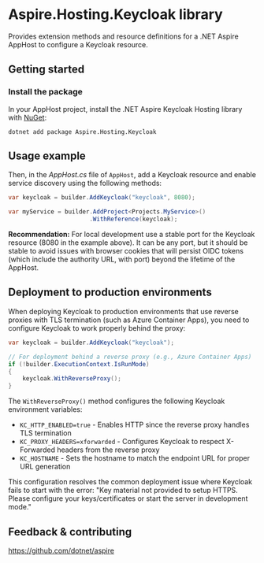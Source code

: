 # Aspire.Hosting.Keycloak library

Provides extension methods and resource definitions for a .NET Aspire AppHost to configure a Keycloak resource.

## Getting started

### Install the package

In your AppHost project, install the .NET Aspire Keycloak Hosting library with [NuGet](https://www.nuget.org):

```dotnetcli
dotnet add package Aspire.Hosting.Keycloak
```

## Usage example

Then, in the _AppHost.cs_ file of `AppHost`, add a Keycloak resource and enable service discovery using the following methods:

```csharp
var keycloak = builder.AddKeycloak("keycloak", 8080);

var myService = builder.AddProject<Projects.MyService>()
                       .WithReference(keycloak);
```

**Recommendation:** For local development use a stable port for the Keycloak resource (8080 in the example above). It can be any port, but it should be stable to avoid issues with browser cookies that will persist OIDC tokens (which include the authority URL, with port) beyond the lifetime of the AppHost.

## Deployment to production environments

When deploying Keycloak to production environments that use reverse proxies with TLS termination (such as Azure Container Apps), you need to configure Keycloak to work properly behind the proxy:

```csharp
var keycloak = builder.AddKeycloak("keycloak");

// For deployment behind a reverse proxy (e.g., Azure Container Apps)
if (!builder.ExecutionContext.IsRunMode)
{
    keycloak.WithReverseProxy();
}
```

The `WithReverseProxy()` method configures the following Keycloak environment variables:
- `KC_HTTP_ENABLED=true` - Enables HTTP since the reverse proxy handles TLS termination
- `KC_PROXY_HEADERS=xforwarded` - Configures Keycloak to respect X-Forwarded headers from the reverse proxy
- `KC_HOSTNAME` - Sets the hostname to match the endpoint URL for proper URL generation

This configuration resolves the common deployment issue where Keycloak fails to start with the error: "Key material not provided to setup HTTPS. Please configure your keys/certificates or start the server in development mode."

## Feedback & contributing

https://github.com/dotnet/aspire
